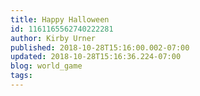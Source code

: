 ```yaml
---
title: Happy Halloween
id: 1161165562740222281
author: Kirby Urner
published: 2018-10-28T15:16:00.002-07:00
updated: 2018-10-28T15:16:36.224-07:00
blog: world_game
tags: 
---
```


